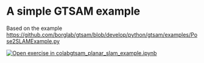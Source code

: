 # A simple GTSAM example
Based on the example https://github.com/borglab/gtsam/blob/develop/python/gtsam/examples/Pose2SLAMExample.py


[![Open exercise in colab](https://colab.research.google.com/assets/colab-badge.svg)](https://colab.research.google.com/github.com/tek5030/factor_graph_example/blob/master/gtsam_planar_slam_example.ipynb)[gtsam_planar_slam_example.ipynb](https://colab.research.google.com/github.com/tek5030/factor_graph_example/blob/master/gtsam_planar_slam_example.ipynb)
